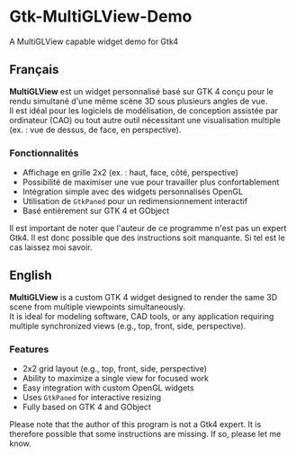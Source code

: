 # Gtk-MultiGLView-Demo
A MultiGLView capable widget demo for Gtk4

## Français

**MultiGLView** est un widget personnalisé basé sur GTK 4 conçu pour le rendu simultané d'une même scène 3D sous plusieurs angles de vue.  
Il est idéal pour les logiciels de modélisation, de conception assistée par ordinateur (CAO) ou tout autre outil nécessitant une visualisation multiple (ex. : vue de dessus, de face, en perspective).

### Fonctionnalités

- Affichage en grille 2x2 (ex. : haut, face, côté, perspective)
- Possibilité de maximiser une vue pour travailler plus confortablement
- Intégration simple avec des widgets personnalisés OpenGL
- Utilisation de `GtkPaned` pour un redimensionnement interactif
- Basé entièrement sur GTK 4 et GObject

Il est important de noter que l'auteur de ce programme n'est pas un expert Gtk4. Il est donc possible que des instructions soit manquante. Si tel est le cas laissez moi savoir.

## English

**MultiGLView** is a custom GTK 4 widget designed to render the same 3D scene from multiple viewpoints simultaneously.  
It is ideal for modeling software, CAD tools, or any application requiring multiple synchronized views (e.g., top, front, side, perspective).

### Features

- 2x2 grid layout (e.g., top, front, side, perspective)
- Ability to maximize a single view for focused work
- Easy integration with custom OpenGL widgets
- Uses `GtkPaned` for interactive resizing
- Fully based on GTK 4 and GObject

Please note that the author of this program is not a Gtk4 expert. It is therefore possible that some instructions are missing. If so, please let me know.
